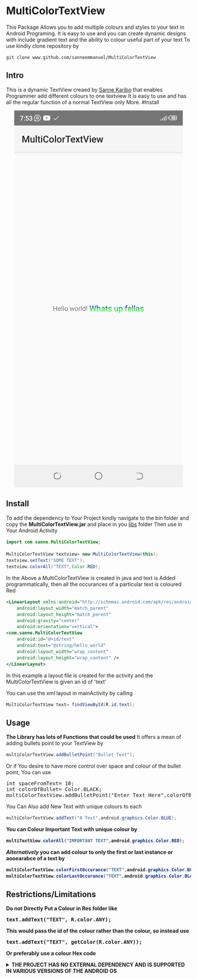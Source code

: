 # MultiColorTextView

This Package Allows you to add multiple colours and styles to your text in Android Programing.
It is easy to use and you can create dynamic designs with include gradient text and the ability to colour useful part of your text 
To use kindly clone repository by

```shell
git clone www.github.com/sanneemmanuel/MultiColorTextView
```
 
## Intro
This is a dynamic TextView creaed by <a href="https://www.facebook.com/sansax.bassist.5">Sanne Karibo</a> that enables Programmer add different colours to one textview
It is easy to use and has all the regular function of a normal TextView only More.
#Install

<p align="center">
  <img alt="Example usage" src="media/screen.png">
</p>


## Install
To add the dependency to Your Project kindly navigate to the bin folder and copy the <b>MultiColorTextView.jar</b> and place in you <a href="https://stackoverflow.com/questions/11136485/how-can-i-create-libs-folder-in-my-project-android&ved=2ahUKEwiIt--D4JL9AhVna_EDHeqyBFcQrAIoAnoECA0QAw&usg=AOvVaw08NB84ARSV5vcKGWQueXXq">libs</a> folder
Then use in Your Android Activity 
```Java
import com.sanne.MultiColorTextView;

MultiColorTextView textview= new MultiColorTextView(this);
textview.setText("SOME TEXT");
textview.colorAll("TEXT",Color.RED);

```

<p> In the Above a MultiColorTextView is created in java and text is Added programmatically, then all the occurances of a particular text is coloured Red</p>


```xml
<LinearLayout xmlns:android="http://schemas.android.com/apk/res/android"
    android:layout_width="match_parent"
    android:layout_height="match_parent"
    android:gravity="center"
	android:orientation="vertical">
<com.sanne.MultiColorTextView
	android:id="@+id/text"
	android:text="@string/hello_world"
	android:layout_width="wrap_content"
	android:layout_height="wrap_content" />
</LinearLayout>
```

<p> In this example a layout file is created for the activity and the MultiColorTextView is given an id of 'text'</p>
<p> You can use the xml layout in mainActivity by calling

```Java
MultiColorTextView text= findViewById(R.id.text);
```

## Usage
<b>The Library has lots of Functions that could be used</b>
It offers a mean of adding bullets point to your TextView by
```java
multiColorTextView.addBulletPoint("Bullet Text");
```
Or if You desire to have more control over space and colour of the bullet point, You can use
<pre>
int spaceFromText= 10;
int colorOfBullet= Color.BLACK;
multiColorTextView.addBulletPoint("Enter Text Here",colorOfBullet,spaceFromText);
</pre>


You Can Also add New Text with unique colours to each
```java
multiColorTextView.addText("A Text",android.graphics.Color.BLUE);
```

<b> You can Colour Important Text with unique colour by
```java
multiTextView.colorAll("IMPORTANT TEXT",android.graphics.Color.RED);
```

<i>Alternatively</i> you can add colour to only the first or last instance or aooearabce of a text by
```java
multiColorTextView.colorFirstOccurance("TEXT",android.graphics.Color.BLACK);
multiColorTextView.colorLastOccurance("TEXT",android.graphics.Color.BLACK);
```

## Restrictions/Limitations
<b>Do not Directly Put a Colour in Res folder like</b>
<pre>text.addText("TEXT", R.color.ANY);</pre>
This would pass the id of the colour rather than the colour, so instead <b> use</b>
<pre>text.addText("TEXT", getColor(R.color.ANY));</pre>
Or preferably use a colour Hex code 
<details>
<summary>
THE PROJECT HAS NO EXTERNAL DEPENDENCY AND IS SUPPORTED IN VARIOUS VERSIONS OF THE ANDROID OS
</summary>
MIT © [Sanne Karibo]"https://www.github.com/sanneemmanuel"
</details>
